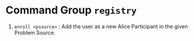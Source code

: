 # Command Group `registry`

  1. `enroll <psource>` : Add the user as a new Alice Participant in the
     given Problem Source.
